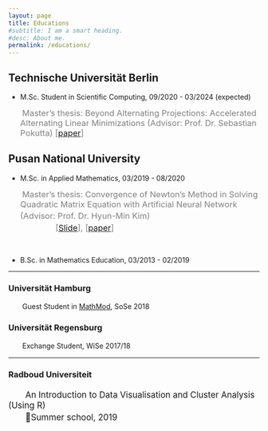 ```yaml
---
layout: page
title: Educations
#subtitle: I am a smart heading.
#desc: About me.
permalink: /educations/
---
```


## Technische Universität Berlin
- M.Sc. Student in Scientific Computing, 09/2020 - 03/2024 (expected)

  ​	<span style="color:grey; font-size:16.5px">Master’s thesis: Beyond Alternating Projections: Accelerated Alternating Linear Minimizations (Advisor: Prof. Dr. Sebastian Pokutta)  \[[paper](/assets/file/garam_thesis_TU.pdf)\]


## Pusan National University

- M.Sc. in Applied Mathematics, 03/2019 - 08/2020

  ​	<span style="color:grey; font-size:16.5px">Master’s thesis: Convergence of Newton’s Method in Solving Quadratic Matrix Equation with Artificial Neural Network (Advisor: Prof. Dr. Hyun-Min Kim) 　<br> 　　 　　\[[Slide](/assets/file/master_slide.pdf)\], \[[paper](/assets/file/garam_thesis.pdf)\]</span>

​	<br>

- B.Sc. in Mathematics Education, 03/2013 - 02/2019
  <br>

---

### Universität Hamburg
　　Guest Student in [MathMod](http://www.mathmods.eu), SoSe 2018
### Universität Regensburg
　　Exchange Student, WiSe 2017/18

---

### Radboud Universiteit
<p style="font-size:17px">　　An Introduction to Data Visualisation and Cluster Analysis (Using R)<br>　　Summer school, 2019</p>
